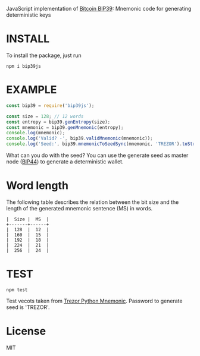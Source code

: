 JavaScript implementation of [Bitcoin BIP39](https://github.com/bitcoin/bips/blob/master/bip-0039.mediawiki): Mnemonic code for generating deterministic keys

# INSTALL
To install the package, just run

```
npm i bip39js
```

# EXAMPLE
```javascript
const bip39 = require('bip39js');

const size = 128; // 12 words
const entropy = bip39.genEntropy(size);
const mnemonic = bip39.genMnemonic(entropy);
console.log(mnemonic);
console.log('Valid? -', bip39.validMnemonic(mnemonic));
console.log('Seed:', bip39.mnemonicToSeedSync(mnemonic, 'TREZOR').toString('hex'));
```
What can you do with the seed? You can use the generate seed as master node ([BIP44](https://github.com/bitcoin/bips/blob/master/bip-0044.mediawiki)) to generate a deterministic wallet.

# Word length
The following table describes the relation between the bit size and the length of the generated mnemonic sentence (MS) in words.
```
|  Size |  MS  |
+-------+------+
|  128  |  12  |
|  160  |  15  |
|  192  |  18  |
|  224  |  21  |
|  256  |  24  |
```

# TEST
```
npm test
```
Test vecots taken from [Trezor Python Mnemonic](https://github.com/trezor/python-mnemonic/blob/master/vectors.json).
Password to generate seed is 'TREZOR'.

# License
MIT